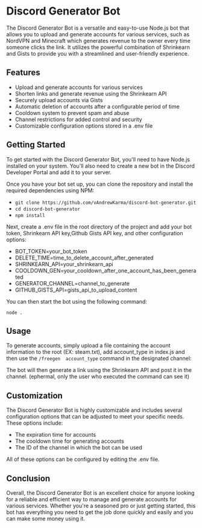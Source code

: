 # Discord Generator Bot

The Discord Generator Bot is a versatile and easy-to-use Node.js bot that allows you to upload and generate accounts for various services, such as NordVPN and Minecraft which generates revenue to the owner every time someone clicks the link. It utilizes the powerful combination of Shrinkearn and Gists to provide you with a streamlined and user-friendly experience.

## Features

- Upload and generate accounts for various services
- Shorten links and generate revenue using the Shrinkearn API
- Securely upload accounts via Gists
- Automatic deletion of accounts after a configurable period of time
- Cooldown system to prevent spam and abuse
- Channel restrictions for added control and security
- Customizable configuration options stored in a .env file

## Getting Started

To get started with the Discord Generator Bot, you'll need to have Node.js installed on your system. You'll also need to create a new bot in the Discord Developer Portal and add it to your server.

Once you have your bot set up, you can clone the repository and install the required dependencies using NPM:

- `git clone https://github.com/vAndrewKarma/discord-bot-generator.git`
- `cd discord-bot-generator`
- `npm install`

Next, create a .env file in the root directory of the project and add your bot token, Shrinkearn API key,Github Gists API key, and other configuration options:

- BOT_TOKEN=your_bot_token
- DELETE_TIME=time_to_delete_account_after_generated
- SHRINKEARN_API=your_shrinkearn_api
- COOLDOWN_GEN=your_cooldown_after_one_account_has_been_generated
- GENERATOR_CHANNEL=channel_to_generate
- GITHUB_GISTS_API=gists_api_to_upload_content


You can then start the bot using the following command:

`node .`


## Usage

To generate accounts, simply upload a file containing the account information to the root (EX: steam.txt), add account_type  in index.js and then use the `/freegen  account_type` command in the designated channel:

The bot will then generate a link using the Shrinkearn API and post it in the channel. (ephermal, only the user who executed the command can see it)

## Customization

The Discord Generator Bot is highly customizable and includes several configuration options that can be adjusted to meet your specific needs. These options include:

- The expiration time for accounts
- The cooldown time for generating accounts
- The ID of the channel in which the bot can be used

All of these options can be configured by editing the .env file.

## Conclusion

Overall, the Discord Generator Bot is an excellent choice for anyone looking for a reliable and efficient way to manage and generate accounts for various services. Whether you're a seasoned pro or just getting started, this bot has everything you need to get the job done quickly and easily and you can make some money using it.


